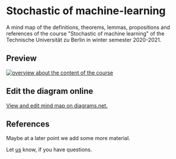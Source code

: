 # Stochastic of machine-learning

A mind map of the definitions, theorems, lemmas, propositions and references of the course "Stochastic of machine learning" of the Technische Universität zu Berlin in winter semester 2020-2021.

## Preview

[![overview about the content of the course](images/high-dimensional_probability.svg)](https://raw.githubusercontent.com/BjoernLudwigPTB/stochastic_of_machine_learning/master/images/mindmap.svg)

## Edit the diagram online

[View and edit mind map on diagrams.net.](https://www.draw.io/?lightbox=1&edit=_blank#Uhttps%3A%2F%2Fraw.githubusercontent.com%2FBjoernLudwigPTB%2Fhigh-dimensional_probability%2Fmaster%2Fhigh-dimensional_probability.drawio)

## References

Maybe at a later point we add some more material.

Let [us](https://github.com/BjoernLudwigPTB/stochastic_of_machine_learning/graphs/contributors) know, if you have questions.
